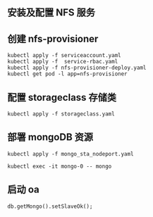 ## 安装及配置 NFS 服务

## 创建 nfs-provisioner

```
kubectl apply -f serviceaccount.yaml
kubectl apply -f  service-rbac.yaml
kubectl apply -f nfs-provisioner-deploy.yaml
kubectl get pod -l app=nfs-provisioner
```

## 配置 storageclass 存储类

```
kubectl apply -f storageclass.yaml
```

## 部署 mongoDB 资源

```
kubectl apply -f mongo_sta_nodeport.yaml
```

```
kubectl exec -it mongo-0 -- mongo
```

## 启动 oa

```
db.getMongo().setSlaveOk();
```
